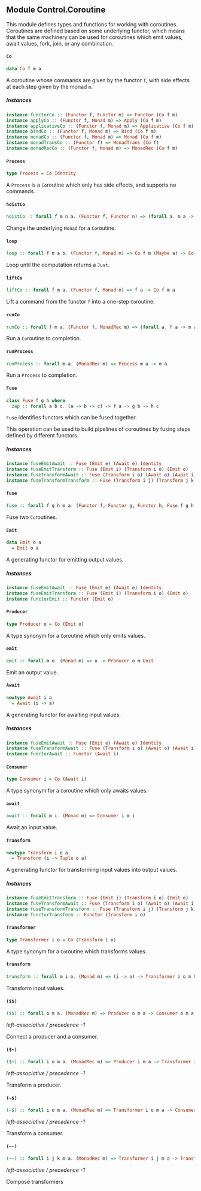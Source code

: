 ## Module Control.Coroutine

This module defines types and functions for working with coroutines.
Coroutines are defined based on some underlying functor, which means that
the same machinery can be used for coroutines which emit values, await values,
fork, join, or any combination.

#### `Co`

``` purescript
data Co f m a
```

A coroutine whose commands are given by the functor `f`, with side effects
at each step given by the monad `m`.

##### Instances
``` purescript
instance functorCo :: (Functor f, Functor m) => Functor (Co f m)
instance applyCo :: (Functor f, Monad m) => Apply (Co f m)
instance applicativeCo :: (Functor f, Monad m) => Applicative (Co f m)
instance bindCo :: (Functor f, Monad m) => Bind (Co f m)
instance monadCo :: (Functor f, Monad m) => Monad (Co f m)
instance monadTransCo :: (Functor f) => MonadTrans (Co f)
instance monadRecCo :: (Functor f, Monad m) => MonadRec (Co f m)
```

#### `Process`

``` purescript
type Process = Co Identity
```

A `Process` is a `Co`routine which only has side effects, and supports no commands.

#### `hoistCo`

``` purescript
hoistCo :: forall f m n a. (Functor f, Functor n) => (forall a. m a -> n a) -> Co f m a -> Co f n a
```

Change the underlying `Monad` for a `Co`routine.

#### `loop`

``` purescript
loop :: forall f m a b. (Functor f, Monad m) => Co f m (Maybe a) -> Co f m a
```

Loop until the computation returns a `Just`.

#### `liftCo`

``` purescript
liftCo :: forall f m a. (Functor f, Monad m) => f a -> Co f m a
```

Lift a command from the functor `f` into a one-step `Co`routine.

#### `runCo`

``` purescript
runCo :: forall f m a. (Functor f, MonadRec m) => (forall a. f a -> m a) -> Co f m a -> m a
```

Run a `Co`routine to completion.

#### `runProcess`

``` purescript
runProcess :: forall m a. (MonadRec m) => Process m a -> m a
```

Run a `Process` to completion.

#### `Fuse`

``` purescript
class Fuse f g h where
  zap :: forall a b c. (a -> b -> c) -> f a -> g b -> h c
```

`Fuse` identifies functors which can be fused together.

This operation can be used to build pipelines of coroutines by fusing steps defined by different functors.

##### Instances
``` purescript
instance fuseEmitAwait :: Fuse (Emit e) (Await e) Identity
instance fuseEmitTransform :: Fuse (Emit i) (Transform i o) (Emit o)
instance fuseTransformAwait :: Fuse (Transform i o) (Await o) (Await i)
instance fuseTransformTransform :: Fuse (Transform i j) (Transform j k) (Transform i k)
```

#### `fuse`

``` purescript
fuse :: forall f g h m a. (Functor f, Functor g, Functor h, Fuse f g h, MonadRec m) => Co f m a -> Co g m a -> Co h m a
```

Fuse two `Co`routines.

#### `Emit`

``` purescript
data Emit o a
  = Emit o a
```

A generating functor for emitting output values.

##### Instances
``` purescript
instance fuseEmitAwait :: Fuse (Emit e) (Await e) Identity
instance fuseEmitTransform :: Fuse (Emit i) (Transform i o) (Emit o)
instance functorEmit :: Functor (Emit o)
```

#### `Producer`

``` purescript
type Producer o = Co (Emit o)
```

A type synonym for a `Co`routine which only emits values.

#### `emit`

``` purescript
emit :: forall m o. (Monad m) => o -> Producer o m Unit
```

Emit an output value.

#### `Await`

``` purescript
newtype Await i a
  = Await (i -> a)
```

A generating functor for awaiting input values.

##### Instances
``` purescript
instance fuseEmitAwait :: Fuse (Emit e) (Await e) Identity
instance fuseTransformAwait :: Fuse (Transform i o) (Await o) (Await i)
instance functorAwait :: Functor (Await i)
```

#### `Consumer`

``` purescript
type Consumer i = Co (Await i)
```

A type synonym for a `Co`routine which only awaits values.

#### `await`

``` purescript
await :: forall m i. (Monad m) => Consumer i m i
```

Await an input value.

#### `Transform`

``` purescript
newtype Transform i o a
  = Transform (i -> Tuple o a)
```

A generating functor for transforming input values into output values.

##### Instances
``` purescript
instance fuseEmitTransform :: Fuse (Emit i) (Transform i o) (Emit o)
instance fuseTransformAwait :: Fuse (Transform i o) (Await o) (Await i)
instance fuseTransformTransform :: Fuse (Transform i j) (Transform j k) (Transform i k)
instance functorTransform :: Functor (Transform i o)
```

#### `Transformer`

``` purescript
type Transformer i o = Co (Transform i o)
```

A type synonym for a `Co`routine which transforms values.

#### `transform`

``` purescript
transform :: forall m i o. (Monad m) => (i -> o) -> Transformer i o m Unit
```

Transform input values.

#### `($$)`

``` purescript
($$) :: forall o m a. (MonadRec m) => Producer o m a -> Consumer o m a -> Process m a
```

_left-associative / precedence -1_

Connect a producer and a consumer.

#### `($~)`

``` purescript
($~) :: forall i o m a. (MonadRec m) => Producer i m a -> Transformer i o m a -> Producer o m a
```

_left-associative / precedence -1_

Transform a producer.

#### `(~$)`

``` purescript
(~$) :: forall i o m a. (MonadRec m) => Transformer i o m a -> Consumer o m a -> Consumer i m a
```

_left-associative / precedence -1_

Transform a consumer.

#### `(~~)`

``` purescript
(~~) :: forall i j k m a. (MonadRec m) => Transformer i j m a -> Transformer j k m a -> Transformer i k m a
```

_left-associative / precedence -1_

Compose transformers



